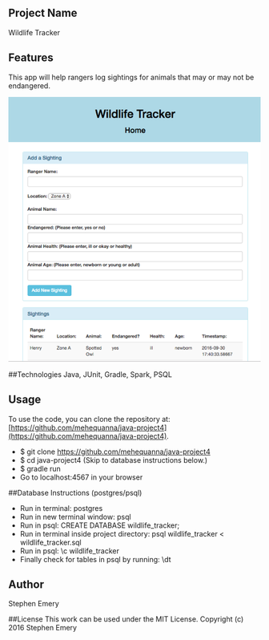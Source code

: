 ## Project Name
Wildlife Tracker

## Features
This app will help rangers log sightings for animals that may or may not be endangered.

![screenshot of project](wildlife.png)

##Technologies
Java, JUnit, Gradle, Spark, PSQL

## Usage
To use the code, you can clone the repository at: [https://github.com/mehequanna/java-project4](https://github.com/mehequanna/java-project4).
* $ git clone https://github.com/mehequanna/java-project4
* $ cd java-project4 (Skip to database instructions below.)
* $ gradle run
* Go to localhost:4567 in your browser

##Database Instructions (postgres/psql)
* Run in terminal: postgres
* Run in new terminal window: psql
* Run in psql: CREATE DATABASE wildlife_tracker;
* Run in terminal inside project directory: psql wildlife_tracker < wildlife_tracker.sql
* Run in psql: \c wildlife_tracker
* Finally check for tables in psql by running: \dt

## Author
Stephen Emery

##License
This work can be used under the MIT License.
Copyright (c) 2016 Stephen Emery
